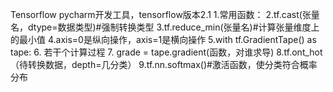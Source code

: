  Tensorflow
pycharm开发工具，tensorflow版本2.1
1.常用函数：
2.tf.cast(张量名，dtype=数据类型)#强制转换类型
3.tf.reduce_min(张量名)#计算张量维度上的最小值
4.axis=0是纵向操作，axis=1是横向操作
5.with tf.GradientTape() as tape:
6.  若干个计算过程
7.  grade = tape.gradient(函数，对谁求导)
8.tf.ont_hot（待转换数据，depth=几分类）
9.tf.nn.softmax()#激活函数，使分类符合概率分布
